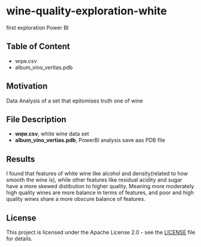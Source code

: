 # wine-quality-exploration-white
first exploration Power BI
## Table of Content 
- wqw.csv
- album_vino_veritas.pdb
## Motivation
Data Analysis of a set that epitomises truth one of wine
## File Description
- **wqw.csv**, white wine data set
- **album_vino_vertias.pdb**, PowerBI analysis save aas PDB file
## Results
I found that features of white wine like alcohol and density(related to how smooth the wine is), while other features like residual acidity and sugar have a more skewed distibution to higher quality.
Meaning more moderately high quality wines are more balance in terms of features, and poor and high quality wines share a more obscure balance of features.
## License
This project is licensed under the Apache License 2.0 - see the [LICENSE](LICENSE) file for details.

